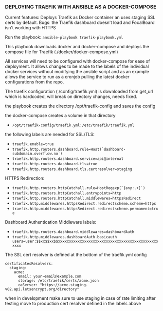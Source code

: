 ### DEPLOYING TRAEFIK WITH ANSIBLE AS A DOCKER-COMPOSE

Current features: Deploys Traefik as Docker container an uses staging SSL certs by default.
Bugs: the Traefik dashboard doesn't load and FocalBoard isn't working with HTTPS

Run the playbook: `ansible-playbook traefik-playbook.yml`

This playbook downloads docker and docker-compose and deploys the compose file for Traefik (./docker/docker-compose.yml)

All services will need to be configured with docker-compose for ease of deployment. It allows changes to be made to the labels of the individual docker services without modifying the ansible script and as an example allows the service to run as a cronjob pulling the latest docker configurations from the repo.

The traefik configuration (./config/traefik.yml) is downloaded from get_url which is hardcoded, will break on directory changes, needs fixed.

the playbook creates the directory /opt/traefik-config and saves the config

the docker-compose creates a volume in that directory 
- `/opt/traefik-config/traefik.yml:/etc/traefik/traefik.yml`

the following labels are needed for SSL/TLS:
- `traefik.enable=true`
- ``traefik.http.routers.dashboard.rule=Host(`dashboard-subdomain.overflow.no`)``
- `traefik.http.routers.dashboard.service=api@internal`
- `traefik.http.routers.dashboard.tls=true`
- `traefik.http.routers.dashboard.tls.certresolver=staging`

HTTPS Redirection:
- ``traefik.http.routers.httpCatchall.rule=HostRegexp(`{any:.+}`)``
- `traefik.http.routers.httpCatchall.entrypoints=http`
- `traefik.http.routers.httpCatchall.middlewares=httpsRedirect`
- `traefik.http.middlewares.httpsRedirect.redirectscheme.scheme=https`
- `traefik.http.middlewares.httpsRedirect.redirectscheme.permanent=true`

    
Dashboard Authentication Middleware labels:
- `traefik.http.routers.dashboard.middlewares=dashboardAuth`
- `traefik.http.middlewares.dashboardAuth.basicauth users=user:$$xx$$xx$$xxxxxxxxxxxxxxxxxxxxxxxxxxxxxxxxxxxxxxxxxxxxxxxxxx`



The SSL cert resolver is defined at the bottom of the traefik.yml config
```
certificatesResolvers:
  staging:
    acme:
      email: your-email@example.com
      storage: /etc/traefik/certs/acme.json
      caServer: "https://acme-staging-v02.api.letsencrypt.org/directory"
```
when in development make sure to use staging in case of rate limiting
after testing move to production cert resolver defined in the labels above

